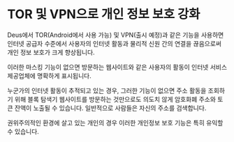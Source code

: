 # TOR 및 VPN으로 개인 정보 보호 강화

Deus에서 TOR(Android에서 사용 가능) 및 VPN(출시 예정)과 같은 기능을 사용하면 인터넷 공급자 수준에서 사용자의 인터넷 활동과 물리적 신원 간의 연결을 끊음으로써 개인 정보 보호가 크게 향상됩니다.

이러한 마스킹 기능이 없으면 방문하는 웹사이트와 같은 사용자의 활동이 인터넷 서비스 제공업체에 명확하게 표시됩니다.

누군가의 인터넷 활동이 추적되고 있는 경우, 그러한 기능이 없으면 주소 활동을 조회하기 위해 블록 탐색기 웹사이트를 방문하는 것만으로도 의도치 않게 암호화폐 주소와 토큰 잔액이 노출될 수 있습니다. 일반적으로 사람들은 자신의 주소를 검색합니다.

권위주의적인 환경에 살고 있는 개인의 경우 이러한 개인정보 보호 기능은 특히 유익할 수 있습니다.
